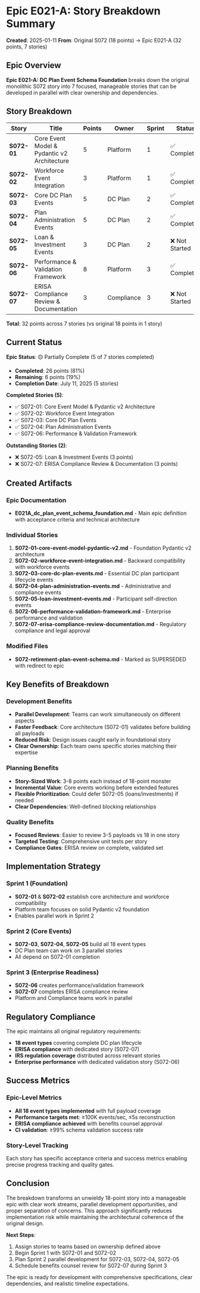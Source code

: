 # Epic E021-A: Story Breakdown Summary

**Created**: 2025-01-11
**From**: Original S072 (18 points) → Epic E021-A (32 points, 7 stories)

## Epic Overview

**Epic E021-A: DC Plan Event Schema Foundation** breaks down the original monolithic S072 story into 7 focused, manageable stories that can be developed in parallel with clear ownership and dependencies.

## Story Breakdown

| Story | Title | Points | Owner | Sprint | Status | Dependencies |
|-------|-------|--------|-------|---------|--------|--------------|
| **S072-01** | Core Event Model & Pydantic v2 Architecture | 5 | Platform | 1 | ✅ Completed | None |
| **S072-02** | Workforce Event Integration | 3 | Platform | 1 | ✅ Completed | S072-01 |
| **S072-03** | Core DC Plan Events | 5 | DC Plan | 2 | ✅ Completed | S072-01 |
| **S072-04** | Plan Administration Events | 5 | DC Plan | 2 | ✅ Completed | S072-01 |
| **S072-05** | Loan & Investment Events | 3 | DC Plan | 2 | ❌ Not Started | S072-01 |
| **S072-06** | Performance & Validation Framework | 8 | Platform | 3 | ✅ Completed | S072-01,02,03,04,05 |
| **S072-07** | ERISA Compliance Review & Documentation | 3 | Compliance | 3 | ❌ Not Started | S072-06 |

**Total**: 32 points across 7 stories (vs original 18 points in 1 story)

## Current Status

**Epic Status**: 🟡 Partially Complete (5 of 7 stories completed)
- **Completed**: 26 points (81%)
- **Remaining**: 6 points (19%)
- **Completion Date**: July 11, 2025 (5 stories)

**Completed Stories (5)**:
- ✅ S072-01: Core Event Model & Pydantic v2 Architecture
- ✅ S072-02: Workforce Event Integration
- ✅ S072-03: Core DC Plan Events
- ✅ S072-04: Plan Administration Events
- ✅ S072-06: Performance & Validation Framework

**Outstanding Stories (2)**:
- ❌ S072-05: Loan & Investment Events (3 points)
- ❌ S072-07: ERISA Compliance Review & Documentation (3 points)

## Created Artifacts

### Epic Documentation
- **E021A_dc_plan_event_schema_foundation.md** - Main epic definition with acceptance criteria and technical architecture

### Individual Stories
1. **S072-01-core-event-model-pydantic-v2.md** - Foundation Pydantic v2 architecture
2. **S072-02-workforce-event-integration.md** - Backward compatibility with workforce events
3. **S072-03-core-dc-plan-events.md** - Essential DC plan participant lifecycle events
4. **S072-04-plan-administration-events.md** - Administrative and compliance events
5. **S072-05-loan-investment-events.md** - Participant self-direction events
6. **S072-06-performance-validation-framework.md** - Enterprise performance and validation
7. **S072-07-erisa-compliance-review-documentation.md** - Regulatory compliance and legal approval

### Modified Files
- **S072-retirement-plan-event-schema.md** - Marked as SUPERSEDED with redirect to epic

## Key Benefits of Breakdown

### Development Benefits
- **Parallel Development**: Teams can work simultaneously on different aspects
- **Faster Feedback**: Core architecture (S072-01) validates before building all payloads
- **Reduced Risk**: Design issues caught early in foundational story
- **Clear Ownership**: Each team owns specific stories matching their expertise

### Planning Benefits
- **Story-Sized Work**: 3-8 points each instead of 18-point monster
- **Incremental Value**: Core events working before extended features
- **Flexible Prioritization**: Could defer S072-05 (loans/investments) if needed
- **Clear Dependencies**: Well-defined blocking relationships

### Quality Benefits
- **Focused Reviews**: Easier to review 3-5 payloads vs 18 in one story
- **Targeted Testing**: Comprehensive unit tests per story
- **Compliance Gates**: ERISA review on complete, validated set

## Implementation Strategy

### Sprint 1 (Foundation)
- **S072-01** & **S072-02** establish core architecture and workforce compatibility
- Platform team focuses on solid Pydantic v2 foundation
- Enables parallel work in Sprint 2

### Sprint 2 (Core Events)
- **S072-03**, **S072-04**, **S072-05** build all 18 event types
- DC Plan team can work on 3 parallel stories
- All depend on S072-01 completion

### Sprint 3 (Enterprise Readiness)
- **S072-06** creates performance/validation framework
- **S072-07** completes ERISA compliance review
- Platform and Compliance teams work in parallel

## Regulatory Compliance

The epic maintains all original regulatory requirements:
- **18 event types** covering complete DC plan lifecycle
- **ERISA compliance** with dedicated story (S072-07)
- **IRS regulation coverage** distributed across relevant stories
- **Enterprise performance** with dedicated validation story (S072-06)

## Success Metrics

### Epic-Level Metrics
- **All 18 event types implemented** with full payload coverage
- **Performance targets met**: ≥100K events/sec, ≤5s reconstruction
- **ERISA compliance achieved** with benefits counsel approval
- **CI validation**: ≥99% schema validation success rate

### Story-Level Tracking
Each story has specific acceptance criteria and success metrics enabling precise progress tracking and quality gates.

## Conclusion

The breakdown transforms an unwieldy 18-point story into a manageable epic with clear work streams, parallel development opportunities, and proper separation of concerns. This approach significantly reduces implementation risk while maintaining the architectural coherence of the original design.

**Next Steps**:
1. Assign stories to teams based on ownership defined above
2. Begin Sprint 1 with S072-01 and S072-02
3. Plan Sprint 2 parallel development for S072-03, S072-04, S072-05
4. Schedule benefits counsel review for S072-07 during Sprint 3

The epic is ready for development with comprehensive specifications, clear dependencies, and realistic timeline expectations.
